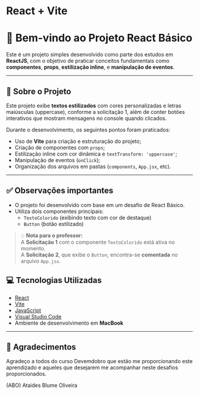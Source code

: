 # React + Vite

# 👋 Bem-vindo ao Projeto React Básico

Este é um projeto simples desenvolvido como parte dos estudos em **ReactJS**, com o objetivo de praticar conceitos fundamentais como **componentes**, **props**, **estilização inline**, e **manipulação de eventos**.

---

## 🧩 Sobre o Projeto

Este projeto exibe **textos estilizados** com cores personalizadas e letras maiúsculas (uppercase), conforme a solicitação 1, além de conter botões interativos que mostram mensagens no console quando clicados.

Durante o desenvolvimento, os seguintes pontos foram praticados:

- Uso de **Vite** para criação e estruturação do projeto;
- Criação de componentes com `props`;
- Estilização inline com cor dinâmica e `textTransform: 'uppercase'`;
- Manipulação de eventos (`onClick`);
- Organização dos arquivos em pastas (`components`, `App.jsx`, etc).

---

## ✅ Observações importantes

- O projeto foi desenvolvido com base em um desafio de React Básico.
- Utiliza dois componentes principais:
  - `TextoColorido` (exibindo texto com cor de destaque)
  - `Button` (botão estilizado)

> 💡 **Nota para o professor:**  
> A **Solicitação 1** com o componente `TextoColorido` está ativa no momento.  
> A **Solicitação 2**, que exibe o `Button`, encontra-se **comentada** no arquivo `App.jsx`.  

## 💻 Tecnologias Utilizadas

- [React](https://reactjs.org/)
- [Vite](https://vitejs.dev/)
- [JavaScript](https://developer.mozilla.org/pt-BR/docs/Web/JavaScript)
- [Visual Studio Code](https://code.visualstudio.com/)
- Ambiente de desenvolvimento em **MacBook**

---

## 🚀 Agradecimentos
Agradeço a todos do curso Devemdobro que estão me proporcionando este aprendizado e aqueles que desejarem me acompanhar neste desafios proporcionados.

(ABO)
Ataides Blume Oliveira